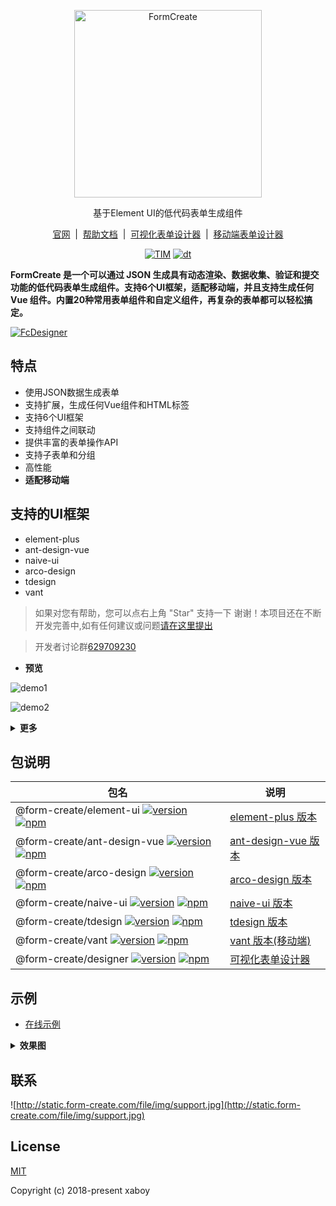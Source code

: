 <p align="center">
    <a href="https://www.form-create.com" target="_blank">
        <img width="300" alt="FormCreate" src="https://static.form-create.com/file/img/info-logo2.png">
    </a>
</p>
<p align="center">
    基于Element UI的低代码表单生成组件
</p>

<p align="center">
    <a href="https://www.form-create.com/" target="_blank">官网</a>
    <span>&nbsp;|&nbsp;</span>
    <a href="https://form-create.com/v2/guide/" target="_blank">帮助文档</a>
    <span>&nbsp;|&nbsp;</span>
    <a href="https://form-create.com/designer/" target="_blank">可视化表单设计器</a>
    <span>&nbsp;|&nbsp;</span>
    <a href="https://form-create.com/v3/mobile/" target="_blank">移动端表单设计器</a>
</p>

<p align="center">
  <a href="https://github.com/xaboy/form-create" target="_blank"><img src="https://img.shields.io/badge/License-MIT-yellow.svg" alt="TIM" /></a>
  <a href="https://github.com/xaboy/form-create" target="_blank"><img src="https://img.shields.io/npm/dt/@form-create/element-ui.svg" alt="dt" /></a>
</p>

**FormCreate 是一个可以通过 JSON 生成具有动态渲染、数据收集、验证和提交功能的低代码表单生成组件。支持6个UI框架，适配移动端，并且支持生成任何 Vue 组件。内置20种常用表单组件和自定义组件，再复杂的表单都可以轻松搞定。**

[![FcDesigner](https://static.form-create.com/file/img/banner-m2.jpg)](https://pro.form-create.com/view)

## 特点
- 使用JSON数据生成表单
- 支持扩展，生成任何Vue组件和HTML标签
- 支持6个UI框架
- 支持组件之间联动
- 提供丰富的表单操作API
- 支持子表单和分组
- 高性能
- **适配移动端**

## 支持的UI框架
- element-plus
- ant-design-vue
- naive-ui
- arco-design
- tdesign
- vant

> 如果对您有帮助，您可以点右上角 "Star" 支持一下 谢谢！本项目还在不断开发完善中,如有任何建议或问题[请在这里提出](https://github.com/xaboy/form-create/issues/new)

> 开发者讨论群[629709230](https://jq.qq.com/?_wv=1027&k=F1FlEFIV)


- **预览**

![demo1](https://raw.githubusercontent.com/xaboy/form-create/dev/images/demo-live3.gif)

![demo2](https://form-create.com/v3/img/form-create.mobile.jpg)

<details>
<summary><b>更多</b></summary>

- **操作表单**

[详细说明](https://www.form-create.com/v3/instance.html)

![demo2](https://raw.githubusercontent.com/xaboy/form-create/dev/images/demo-live2.gif)

- **`group` 组件**

[详细说明](https://www.form-create.com/v3/guide/group.html)

![demo3](https://raw.githubusercontent.com/xaboy/form-create/dev/images/demo-group.gif)

- **`control` 配置项**

[详细说明](https://www.form-create.com/v3/guide/control.html)

![demo2](https://raw.githubusercontent.com/xaboy/form-create/dev/images/demo-live4.gif)
</details>

## 包说明

| 包名                                                                                                                                                                                                                                                                                                        | 说明                                                             |
|-----------------------------------------------------------------------------------------------------------------------------------------------------------------------------------------------------------------------------------------------------------------------------------------------------------|----------------------------------------------------------------|
| @form-create/element-ui [![version](https://img.shields.io/npm/v/@form-create/element-ui/next.svg)](https://www.npmjs.com/package/@form-create/element-ui) [![npm](https://img.shields.io/npm/dt/@form-create/element-ui.svg)](https://www.npmjs.com/package/@form-create/element-ui)                     | [element-plus 版本](http://form-create.com/v3/element-ui/)       |
| @form-create/ant-design-vue [![version](https://img.shields.io/npm/v/@form-create/ant-design-vue/next.svg)](https://www.npmjs.com/package/@form-create/ant-design-vue) [![npm](https://img.shields.io/npm/dt/@form-create/ant-design-vue.svg)](https://www.npmjs.com/package/@form-create/ant-design-vue) | [ant-design-vue 版本](http://form-create.com/v3/ant-design-vue/) |
| @form-create/arco-design [![version](https://img.shields.io/npm/v/@form-create/arco-design/next.svg)](https://www.npmjs.com/package/@form-create/arco-design) [![npm](https://img.shields.io/npm/dt/@form-create/arco-design.svg)](https://www.npmjs.com/package/@form-create/arco-design)                | [arco-design 版本](http://form-create.com/v3/arco-design/)       |
| @form-create/naive-ui [![version](https://img.shields.io/npm/v/@form-create/naive-ui/next.svg)](https://www.npmjs.com/package/@form-create/naive-ui) [![npm](https://img.shields.io/npm/dt/@form-create/naive-ui.svg)](https://www.npmjs.com/package/@form-create/naive-ui)                               | [naive-ui 版本](http://form-create.com/v3/naive-ui/)             |
| @form-create/tdesign [![version](https://img.shields.io/npm/v/@form-create/tdesign/next.svg)](https://www.npmjs.com/package/@form-create/tdesign) [![npm](https://img.shields.io/npm/dt/@form-create/tdesign.svg)](https://www.npmjs.com/package/@form-create/tdesign)                                    | [tdesign 版本](http://form-create.com/v3/tdesign/)               |
| @form-create/vant [![version](https://img.shields.io/npm/v/@form-create/vant.svg)](https://www.npmjs.com/package/@form-create/vant) [![npm](https://img.shields.io/npm/dt/@form-create/vant.svg)](https://www.npmjs.com/package/@form-create/vant)                                                        | [vant 版本(移动端)](http://form-create.com/v3/vant/)                |
| @form-create/designer [![version](https://img.shields.io/npm/v/@form-create/designer.svg)](https://www.npmjs.com/package/@form-create/designer) [![npm](https://img.shields.io/npm/dt/@form-create/designer.svg)](https://www.npmjs.com/package/@form-create/designer)                                    | [可视化表单设计器](http://form-create.com/designer)                    |


## 示例

- [在线示例](https://www.form-create.com/v3/guide/demo.html)


<details>
<summary><b>效果图</b></summary>

![https://raw.githubusercontent.com/xaboy/form-create/dev/images/sample110.jpg](https://raw.githubusercontent.com/xaboy/form-create/dev/images/sample110.jpg)
</details>


## 联系
![http://static.form-create.com/file/img/support.jpg](http://static.form-create.com/file/img/support.jpg)

## License

[MIT](http://opensource.org/licenses/MIT)

Copyright (c) 2018-present xaboy

